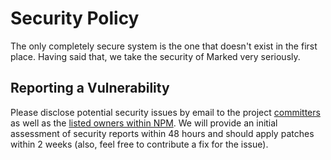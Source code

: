 # Security Policy

The only completely secure system is the one that doesn't exist in the first place.
Having said that, we take the security of Marked very seriously.

## Reporting a Vulnerability

Please disclose potential security issues by email to the project [committers](https://marked.js.org/authors) as well as the [listed owners within NPM](https://docs.npmjs.com/cli/owner).
We will provide an initial assessment of security reports within 48 hours and should apply patches within 2 weeks
(also, feel free to contribute a fix for the issue).

